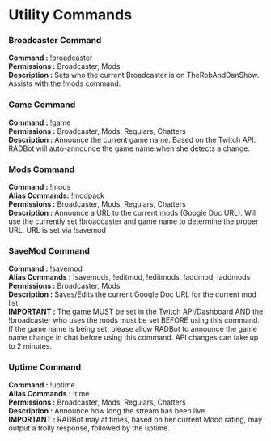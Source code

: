 # Utility Commands


### Broadcaster Command

**Command :** !broadcaster <name>  
**Permissions :** Broadcaster, Mods  
**Description :** Sets who the current Broadcaster is on TheRobAndDanShow.  Assists with the !mods command.  


### Game Command

**Command :** !game  
**Permissions :** Broadcaster, Mods, Regulars, Chatters  
**Description :** Announce the current game name.  Based on the Twitch API.  RADBot will auto-announce the game name when she detects a change.  


### Mods Command

**Command :** !mods  
**Alias Commands:** !modpack  
**Permissions :** Broadcaster, Mods, Regulars, Chatters  
**Description :** Announce a URL to the current mods (Google Doc URL).  Will use the currently set !broadcaster and game name to determine the proper URL.  URL is set via !savemod  


### SaveMod Command

**Command :** !savemod <url to google doc for mod list>  
**Alias Commands :** !savemods, !editmod, !editmods, !addmod, !addmods  
**Permissions :** Broadcaster, Mods  
**Description :** Saves/Edits the current Google Doc URL for the current mod list.  
**IMPORTANT :** The game MUST be set in the Twitch API/Dashboard AND the !broadcaster who uses the mods must be set BEFORE using this command.  If the game name is being set, please allow RADBot to announce the game name change in chat before using this command.  API changes can take up to 2 minutes.  


### Uptime Command

**Command :** !uptime  
**Alias Commands :** !time  
**Permissions :** Broadcaster, Mods, Regulars, Chatters  
**Description :** Announce how long the stream has been live.  
**IMPORTANT :** RADBot may at times, based on her current Mood rating, may output a trolly response, followed by the uptime.  

